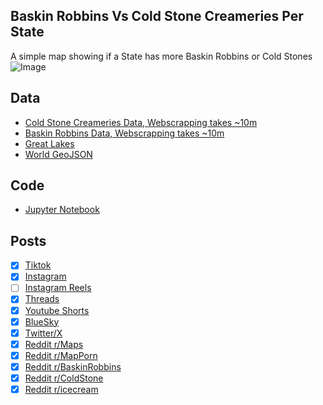 ## Baskin Robbins Vs Cold Stone Creameries Per State
A simple map showing if a State has more Baskin Robbins or Cold Stones
![Image](https://drive.google.com/uc?export=view&id=1exww7DOfgmc_lEHmwQQEcQAyvFSnObb4)

## Data
* [Cold Stone Creameries Data, Webscrapping takes ~10m](../../restaurants/Cold_Stones_Per_State/)
* [Baskin Robbins Data, Webscrapping takes ~10m](../../restaurants/Baskin_Robbins_Per_State/)
* [Great Lakes](https://usicecenter.gov/Products/GreatLakesData)
* [World GeoJSON](https://public.opendatasoft.com/explore/dataset/world-administrative-boundaries/export/?flg=en-us)

## Code
* [Jupyter Notebook](FormatData.ipynb)

## Posts
- [x] [Tiktok](https://youtube.com/shorts/cjBAg8wSWLg)
- [x] [Instagram](https://www.instagram.com/p/DGEFx1RSnbx/)
- [ ] [Instagram Reels]()
- [x] [Threads](https://www.threads.net/@vinemapper)
- [x] [Youtube Shorts](https://youtube.com/shorts/cjBAg8wSWLg)
- [x] [BlueSky](https://bsky.app/profile/vinemapper.bsky.social/post/3li5uku54ms2q)
- [x] [Twitter/X](https://x.com/VineMapper/status/1890473375316779245)
- [x] [Reddit r/Maps](https://www.reddit.com/r/Maps/comments/1iphsc7/baskin_robbins_vs_cold_stone/)
- [x] [Reddit r/MapPorn](https://www.reddit.com/r/MapPorn/comments/1iphs9y/baskin_robbins_vs_cold_stone/)
- [x] [Reddit r/BaskinRobbins](https://www.reddit.com/r/Baskinrobbins/comments/1ipiuz6/baskin_robbins_vs_cold_stone_per_state/)
- [x] [Reddit r/ColdStone](https://www.reddit.com/r/coldstone/comments/1ipivdt/baskin_robbins_vs_cold_stone_per_state/)
- [x] [Reddit r/icecream](https://www.reddit.com/r/icecream/comments/1ipiwt3/baskin_robbins_vs_cold_stone_per_state/)
